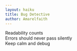 ```yaml
---
layout: haiku
title: Bug Detective
author: Amarelfaith
---
```


Readability counts <br>
Errors should never pass silently <br>
Keep calm and debug <br>
